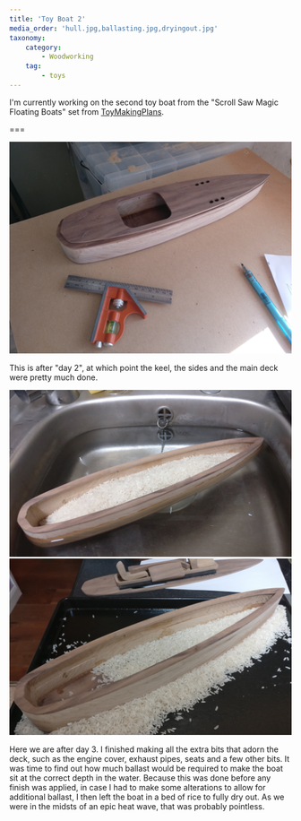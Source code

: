 ```yaml
---
title: 'Toy Boat 2'
media_order: 'hull.jpg,ballasting.jpg,dryingout.jpg'
taxonomy:
    category:
        - Woodworking
    tag:
        - toys
---
```


I'm currently working on the second toy boat from the "Scroll Saw Magic Floating Boats" set from [ToyMakingPlans](https://www.toymakingplans.com/website/PlanSets/scrollsawmagic-floating-boats.html).

===

![wip day 2](hull.jpg?cropResize=800,800)

This is after "day 2", at which point the keel, the sides and the main deck were pretty much done.

![wip day 3 ballasing](ballasting.jpg?cropResize=800,800) ![wip day 3 drying out](dryingout.jpg?cropResize=800,800)

Here we are after day 3. I finished making all the extra bits that adorn the deck, such as the engine cover, exhaust pipes, seats and a few other bits. It was time to find out how much ballast would be required to make the boat sit at the correct depth in the water. Because this was done before any finish was applied, in case I had to make some alterations to allow for additional ballast, I then left the boat in a bed of rice to fully dry out. As we were in the midsts of an epic heat wave, that was probably pointless.
